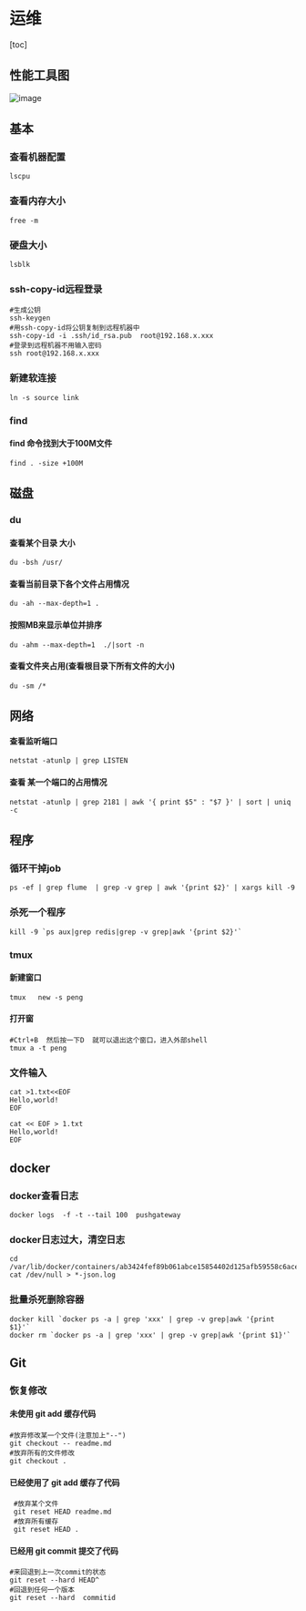 # 运维

[toc]

## 性能工具图

![image](https://static.lovedata.net/20-11-11-7ceebb617ce3ee156789b652255df844.png-wm)



## 基本

### 查看机器配置

```shelll
lscpu
```

### 查看内存大小

```shell
free -m
```

### 硬盘大小

```shell
lsblk
```

### ssh-copy-id远程登录

```shell
#生成公钥
ssh-keygen  
#用ssh-copy-id将公钥复制到远程机器中
ssh-copy-id -i .ssh/id_rsa.pub  root@192.168.x.xxx
#登录到远程机器不用输入密码
ssh root@192.168.x.xxx
```

### 新建软连接

```shell
ln -s source link
```



### find

#### find 命令找到大于100M文件  

```shell
find . -size +100M
```



## 磁盘

### du

####  查看某个目录 大小

```shell
du -bsh /usr/
```

#### 查看当前目录下各个文件占用情况

```shell
du -ah --max-depth=1 .
```

#### 按照MB来显示单位并排序

```shell
du -ahm --max-depth=1  ./|sort -n
```

#### 查看文件夹占用(查看根目录下所有文件的大小)

```shell
du -sm /*
```



## 网络

#### 查看监听端口

```shell
netstat -atunlp | grep LISTEN
```

#### 查看 某一个端口的占用情况

```shell
netstat -atunlp | grep 2181 | awk '{ print $5" : "$7 }' | sort | uniq -c
```



## 程序

### 循环干掉job

```shell
ps -ef | grep flume  | grep -v grep | awk '{print $2}' | xargs kill -9
```

### 杀死一个程序

```shell
kill -9 `ps aux|grep redis|grep -v grep|awk '{print $2}'`
```



### tmux

#### 新建窗口

```shell
tmux   new -s peng
```

#### 打开窗

```shell
#Ctrl+B  然后按一下D  就可以退出这个窗口，进入外部shell
tmux a -t peng
```



### 文件输入

```shell
cat >1.txt<<EOF  
Hello,world!  
EOF  

cat << EOF > 1.txt
Hello,world! 
EOF
```

## docker

### docker查看日志

```shell
docker logs  -f -t --tail 100  pushgateway
```



### docker日志过大，清空日志

```shell
cd /var/lib/docker/containers/ab3424fef89b061abce15854402d125afb59558c6aced9088d7bc2c588abb101
cat /dev/null > *-json.log
```

### 批量杀死删除容器

```shell
docker kill `docker ps -a | grep 'xxx' | grep -v grep|awk '{print $1}'`
docker rm `docker ps -a | grep 'xxx' | grep -v grep|awk '{print $1}'`
```





## Git

### 恢复修改

#### 未使用 git add 缓存代码

```shell
#放弃修改某一个文件(注意加上"--")
git checkout -- readme.md
#放弃所有的文件修改
git checkout . 
```



#### 已经使用了 git add 缓存了代码

```shell
 #放弃某个文件
 git reset HEAD readme.md
 #放弃所有缓存
 git reset HEAD .
```

#### 已经用 git commit 提交了代码

```shell
#来回退到上一次commit的状态
git reset --hard HEAD^
#回退到任何一个版本
git reset --hard  commitid 
```

